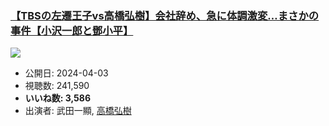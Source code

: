 ### [【TBSの左遷王子vs高橋弘樹】会社辞め、急に体調激変…まさかの事件【小沢一郎と鄧小平】](https://www.youtube.com/watch?v=yp3qPdXOu1g)
[![](https://img.youtube.com/vi/yp3qPdXOu1g/hqdefault.jpg)](https://www.youtube.com/watch?v=yp3qPdXOu1g)
-   公開日: 2024-04-03
-   視聴数: 241,590
-   **いいね数: 3,586**
-   出演者: 武田一顯, [高橋弘樹](/rehacq_fan/people/高橋弘樹 "wikilink")
